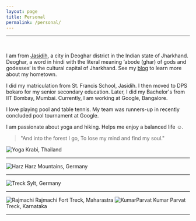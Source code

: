 ```yaml
---
layout: page
title: Personal
permalink: /personal/
---
```

****
<br>

I am from [Jasidih](https://en.wikipedia.org/wiki/Jasidih), a city in Deoghar district in the Indian state of Jharkhand. Deoghar, a word in hindi with the literal meaning ‘abode (ghar) of gods and godesses‘ is the cultural capital of Jharkhand. See my [blog](https://adityakumarakash.wordpress.com/2013/01/22/a-picturesque-of-my-home-town/) to learn more about my hometown.

I did my matriculation from St. Francis School, Jasidih. I then moved to DPS bokaro for my senior secondary education. Later, I did my Bachelor's from IIT Bombay, Mumbai. Currently, I am working at Google, Bangalore.

I love playing pool and table tennis. My team was runners-up in recently concluded pool tournament at Google. 

I am passionate about yoga and hiking. Helps me enjoy a balanced life :relaxed:.
> "And into the forest I go,
> To lose my mind and find my soul."

![Yoga](https://adityakumarakash.github.io/img/headstand.jpg)
Krabi, Thailand

****

![Harz](https://adityakumarakash.github.io/img/Harz.JPG)
Harz Mountains, Germany

****

![Treck](https://adityakumarakash.github.io/img/Sylt.JPG)
Sylt, Germany

****

![Rajmachi](https://adityakumarakash.github.io/img/Rajmachi.jpg)
Rajmachi Fort Treck, Maharastra
![KumarParvat](https://adityakumarakash.github.io/img/krparvat.JPG)
Kumar Parvat Treck, Karnataka
****
